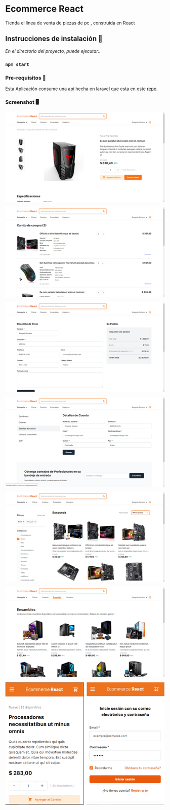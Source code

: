 # Ecommerce React

Tienda el linea de venta de piezas de pc , construida en React

## Instrucciones de instalación 🚀

_En el directorio del proyecto, puede ejecutar:._

### `npm start`

### Pre-requisitos 🔧

Esta Aplicación consume una api hecha en laravel que esta en este  [repo](https://github.com/abel291/laravel-api-ecommerce).

### Screenshot 🖥️️
![screenshot-1](/public/img/screenshot/screenshot-1.png)

![screenshot-2](/public/img/screenshot/screenshot-2.png)

![screenshot-3](/public/img/screenshot/screenshot-3.png)

![screenshot-6](/public/img/screenshot/screenshot-6.png)

![screenshot-9](/public/img/screenshot/screenshot-9.png)

![screenshot-10](/public/img/screenshot/screenshot-10.png)

![screenshot-10](/public/img/screenshot/movil-1.png)

